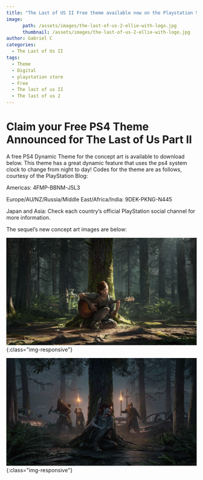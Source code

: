 ```yaml
---
title: "The Last of US II Free theme available now on the Playstation Store!"
image:
      path: /assets/images/the-last-of-us-2-ellie-with-logo.jpg
      thumbnail: /assets/images/the-last-of-us-2-ellie-with-logo.jpg
author: Gabriel C
categories:
  - The Last of Us II
tags:
  - Theme
  - Digital
  - playstation store
  - Free
  - The last of us II
  - The last of us 2
---
```


# Claim your Free PS4 Theme Announced for The Last of Us Part II

A free PS4 Dynamic Theme for the concept art is available to download below. This theme has a great dynamic feature that uses the ps4 system clock to change from night to day! 
Codes for the theme are as follows, courtesy of the PlayStation Blog:

Americas: 4FMP-BBNM-J5L3

Europe/AU/NZ/Russia/Middle East/Africa/India: 9DEK-PKNG-N445

Japan and Asia: Check each country’s official PlayStation social channel for more information.

The sequel’s new concept art images are below:

![Ellie-Day](/assets/images/day-ellie.jpeg){:class="img-responsive"}

![Ellie-night](/assets/images/night-ellie.jpg){:class="img-responsive"}
